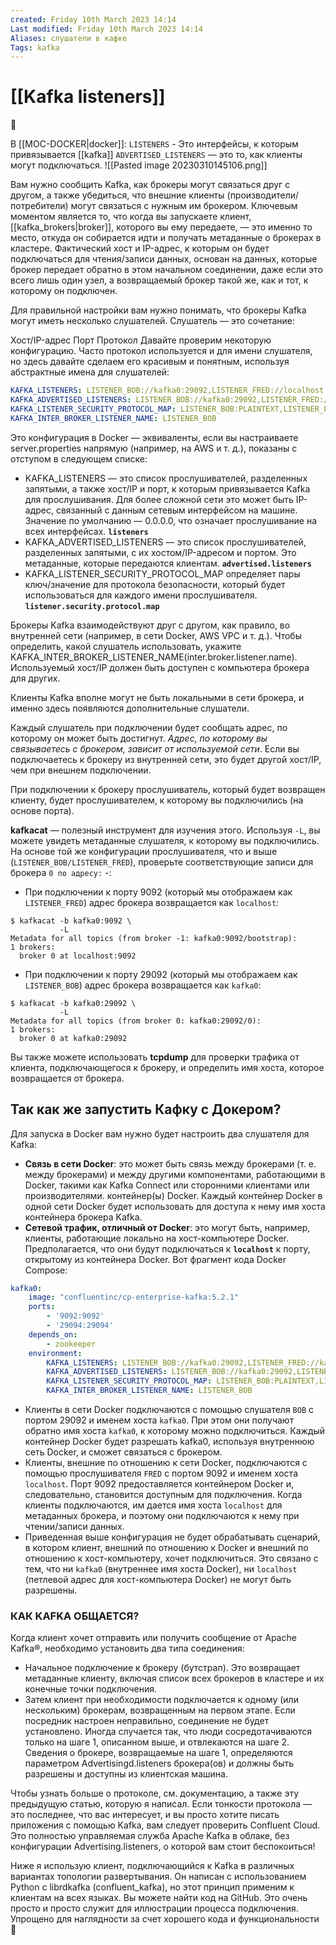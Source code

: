 ```yaml
---
created: Friday 10th March 2023 14:14
Last modified: Friday 10th March 2023 14:14
Aliases: слушатели в кафке
Tags: kafka
---
```


# [[Kafka listeners]]

📌

В [[MOC-DOCKER|docker]]:
`LISTENERS` - Это интерфейсы, к которым привязывается [[kafka]] 
`ADVERTISED_LISTENERS` — это то, как клиенты могут подключаться.
![[Pasted image 20230310145106.png]]


Вам нужно сообщить Kafka, как брокеры могут связаться друг с другом, а также убедиться, что внешние клиенты (производители/потребители) могут связаться с нужным им брокером.
Ключевым моментом является то, что когда вы запускаете клиент, [[kafka_brokers|broker]], которого вы ему передаете, — это именно то место, откуда он собирается идти и получать метаданные о брокерах в кластере. 
Фактический хост и IP-адрес, к которым он будет подключаться для чтения/записи данных, основан на данных, которые брокер передает обратно в этом начальном соединении, даже если это всего лишь один узел, а возвращаемый брокер такой же, как и тот, к которому он подключен. 

Для правильной настройки вам нужно понимать, что брокеры Kafka могут иметь несколько слушателей. Слушатель — это сочетание:

Хост/IP-адрес
Порт
Протокол
Давайте проверим некоторую конфигурацию. Часто протокол используется и для имени слушателя, но здесь давайте сделаем его красивым и понятным, используя абстрактные имена для слушателей:

```yaml
KAFKA_LISTENERS: LISTENER_BOB://kafka0:29092,LISTENER_FRED://localhost:9092
KAFKA_ADVERTISED_LISTENERS: LISTENER_BOB://kafka0:29092,LISTENER_FRED://localhost:9092
KAFKA_LISTENER_SECURITY_PROTOCOL_MAP: LISTENER_BOB:PLAINTEXT,LISTENER_FRED:PLAINTEXT
KAFKA_INTER_BROKER_LISTENER_NAME: LISTENER_BOB
```

Это конфигурация в Docker — эквиваленты, если вы настраиваете server.properties напрямую (например, на AWS и т. д.), показаны с отступом в следующем списке:

- KAFKA_LISTENERS — это список прослушивателей, разделенных запятыми, а также хост/IP и порт, к которым привязывается Kafka для прослушивания. Для более сложной сети это может быть IP-адрес, связанный с данным сетевым интерфейсом на машине. Значение по умолчанию — 0.0.0.0, что означает прослушивание на всех интерфейсах.
	**`listeners`**
- KAFKA_ADVERTISED_LISTENERS — это список прослушивателей, разделенных запятыми, с их хостом/IP-адресом и портом. Это метаданные, которые передаются клиентам.
	**`advertised.listeners`**
- KAFKA_LISTENER_SECURITY_PROTOCOL_MAP определяет пары ключ/значение для протокола безопасности, который будет использоваться для каждого имени прослушивателя.
	**`listener.security.protocol.map`**

Брокеры Kafka взаимодействуют друг с другом, как правило, во внутренней сети (например, в сети Docker, AWS VPC и т. д.). Чтобы определить, какой слушатель использовать, укажите KAFKA_INTER_BROKER_LISTENER_NAME(inter.broker.listener.name). Используемый хост/IP должен быть доступен с компьютера брокера для других.

Клиенты Kafka вполне могут не быть локальными в сети брокера, и именно здесь появляются дополнительные слушатели.

Каждый слушатель при подключении будет сообщать адрес, по которому он может быть достигнут. *Адрес, по которому вы связываетесь с брокером, зависит от используемой сети*. Если вы подключаетесь к брокеру из внутренней сети, это будет другой хост/IP, чем при внешнем подключении.

При подключении к брокеру прослушиватель, который будет возвращен клиенту, будет прослушивателем, к которому вы подключились (на основе порта).

**kafkacat** — полезный инструмент для изучения этого. Используя `-L`, вы можете увидеть метаданные слушателя, к которому вы подключились. На основе той же конфигурации прослушивателя, что и выше (`LISTENER_BOB/LISTENER_FRED`), проверьте соответствующие записи для брокера `0 по адресу:` -:

- При подключении к порту 9092 (который мы отображаем как `LISTENER_FRED`) адрес брокера возвращается как `localhost`:
```shell
$ kafkacat -b kafka0:9092 \
           -L
Metadata for all topics (from broker -1: kafka0:9092/bootstrap):
1 brokers:
  broker 0 at localhost:9092
```

- При подключении к порту 29092 (который мы отображаем как `LISTENER_BOB`) адрес брокера возвращается как `kafka0`:
```shell
$ kafkacat -b kafka0:29092 \
           -L
Metadata for all topics (from broker 0: kafka0:29092/0):
1 brokers:
  broker 0 at kafka0:29092
```

Вы также можете использовать **tcpdump** для проверки трафика от клиента, подключающегося к брокеру, и определить имя хоста, которое возвращается от брокера.

## Так как же запустить Кафку с Докером?
Для запуска в Docker вам нужно будет настроить два слушателя для Kafka:

- **Связь в сети Docker**: это может быть связь между брокерами (т. е. между брокерами) и между другими компонентами, работающими в Docker, такими как Kafka Connect или сторонними клиентами или производителями. контейнер(ы) Docker. Каждый контейнер Docker в одной сети Docker будет использовать для доступа к нему имя хоста контейнера брокера Kafka.
- **Сетевой трафик, отличный от Docker**: это могут быть, например, клиенты, работающие локально на хост-компьютере Docker. Предполагается, что они будут подключаться к **`localhost`** к порту, открытому из контейнера Docker. 
Вот фрагмент кода Docker Compose:
```yaml
kafka0:
	image: "confluentinc/cp-enterprise-kafka:5.2.1"
	ports:
		- '9092:9092'
		- '29094:29094'
	depends_on:
		- zookeeper
	environment:
		KAFKA_LISTENERS: LISTENER_BOB://kafka0:29092,LISTENER_FRED://kafka0:9092,LISTENER_ALICE://kafka0:29094
		KAFKA_ADVERTISED_LISTENERS: LISTENER_BOB://kafka0:29092,LISTENER_FRED://localhost:9092,LISTENER_ALICE://never-gonna-give-you-up:29094
		KAFKA_LISTENER_SECURITY_PROTOCOL_MAP: LISTENER_BOB:PLAINTEXT,LISTENER_FRED:PLAINTEXT,LISTENER_ALICE:PLAINTEXT
		KAFKA_INTER_BROKER_LISTENER_NAME: LISTENER_BOB
```

- Клиенты в сети Docker подключаются с помощью слушателя `BOB` с портом 29092 и именем хоста `kafka0`. При этом они получают обратно имя хоста `kafka0`, к которому можно подключиться. Каждый контейнер Docker будет разрешать kafka0, используя внутреннюю сеть Docker, и сможет связаться с брокером.
- Клиенты, внешние по отношению к сети Docker, подключаются с помощью прослушивателя `FRED` с портом 9092 и именем хоста `localhost`. Порт 9092 предоставляется контейнером Docker и, следовательно, становится доступным для подключения. Когда клиенты подключаются, им дается имя хоста `localhost` для метаданных брокера, и поэтому они подключаются к нему при чтении/записи данных.
- Приведенная выше конфигурация не будет обрабатывать сценарий, в котором клиент, внешний по отношению к Docker и внешний по отношению к хост-компьютеру, хочет подключиться. Это связано с тем, что ни `kafka0` (внутреннее имя хоста Docker), ни `localhost` (петлевой адрес для хост-компьютера Docker) не могут быть разрешены.


### КАК KAFKA ОБЩАЕТСЯ?

Когда клиент хочет отправить или получить сообщение от Apache Kafka®, необходимо установить два типа соединения:

- Начальное подключение к брокеру (бутстрап). Это возвращает метаданные клиенту, включая список всех брокеров в кластере и их конечные точки подключения.
- Затем клиент при необходимости подключается к одному (или нескольким) брокерам, возвращенным на первом этапе. Если посредник настроен неправильно, соединение не будет установлено.
Иногда случается так, что люди сосредотачиваются только на шаге 1, описанном выше, и отвлекаются на шаге 2. Сведения о брокере, возвращаемые на шаге 1, определяются параметром Advertisingd.listeners брокера(ов) и должны быть разрешены и доступны из клиентская машина.

Чтобы узнать больше о протоколе, см. документацию, а также эту предыдущую статью, которую я написал. Если тонкости протокола — это последнее, что вас интересует, и вы просто хотите писать приложения с помощью Kafka, вам следует проверить Confluent Cloud. Это полностью управляемая служба Apache Kafka в облаке, без конфигурации Advertising.listeners, о которой вам стоит беспокоиться!

Ниже я использую клиент, подключающийся к Kafka в различных вариантах топологии развертывания. Он написан с использованием Python с librdkafka (confluent_kafka), но этот принцип применим к клиентам на всех языках. Вы можете найти код на GitHub. Это очень просто и просто служит для иллюстрации процесса подключения. Упрощено для наглядности за счет хорошего кода и функциональности 🙂